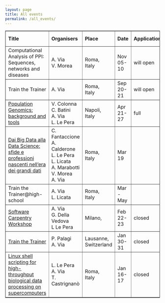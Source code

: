 ```yaml
---
layout: page
title: All events
permalink: /all_events/
---
```


<table border="1" width="900">
<tr>
   <td height="50"><b>Title</b></td>
   <td height="50" width="110"><b>Organisers</b></td>
   <td height="50"><b>Place</b></td>
   <td height="50" width="75"><b>Date</b></td>
   <td height="50"><b>Application</b></td>
   <td height="50"><b>Event type</b></td>
   </tr>
<tr>
   <td height="50">Computational Analysis of PPI: Sequences, networks and diseases</td>
   <td height="50" width="110">A. Via<br>V. Morea</td>
   <td height="50">Roma,<br>Italy</td>
   <td height="50" width="75">Nov 05-10</td>
   <td height="50">will open</td>
   <td height="50">EMBO<br>Course</td>
</tr>
<tr>
   <td height="50">Train the Trainer</td>
   <td height="50" width="110">A. Via</td>
   <td height="50">Roma,<br>Italy</td>
   <td height="50" width="75">Sep 20-21</td>
   <td height="50">will open</td>
   <td height="50">ELIXIR-EXCELERATE</td>
</tr>
<!-- <tr>
   <td height="50">Exploiting Docker for reproducibility in bioinformatics analysis</td>
   <td height="50" width="110"></td>
   <td height="50">Torino,<br>Italy</td>
   <td height="50" width="75">Jun 25-26</td>
   <td height="50">will open</td>
   <td height="50">ELIXIR-IIB<br>Tutorial at BITS</td>
</tr>
-->
<tr>
   <td height="50"><a href="https://elixir-iib-training.github.io/website/2018/04/21/PopGen-Napoli.html">Population Genomics: background and tools</a></td>
   <td height="50" width="110">V. Colonna<br>C. Batini<br>A. Via<br>L. Le Pera</td>
   <td height="50">Napoli,<br>Italy</td>
   <td height="50" width="75">Apr 21-27</td>
   <td height="50">full</td>
   <td height="50">ELIXIR-IIB<br>Training Course</td>
</tr>
<tr>
   <td height="50"><a href="https://elixir-iib-training.github.io/website/docs/Workshop-CNR-Righi_Roma2018.html">Dai Big Data alla Data Science: sfide e professioni nascenti nell’era dei grandi dati</a>
</td>
   <td height="50" width="110">C. Fantaccione<br>A. Calderone<br>L. Le Pera<br>L. Licata<br>A. Marabotti<br>V. Morea<br>A. Via
</td>
   <td height="50">Roma,<br>Italy</td>
   <td height="50" width="75">Mar 19</td>
   <td height="50"></td>
   <td height="50">CNR and ELIXIR-IIB<br>ASL workshop for high-schools</td>
</tr>
<tr>
   <td height="50">Train the Trainer@high-school</td>
   <td height="50" width="110">A. Via<br>L. Licata</td>
   <td height="50">Roma,<br>Italy</td>
   <td height="50" width="75">Mar - May</td>
   <td height="50"></td>
   <td height="50">ELIXIR-IIB</td>
</tr>
<tr>
   <td height="50"><a href="https://elixir-iib-training.github.io/2018-02-22-milan/">Software Carpentry Workshop</a></td>
   <td height="50" width="110">A. Via<br>G. Della Vedova<br>L Le Pera</td>
   <td height="50">Milano,<brItaly</td>
   <td height="50" width="75">Feb 22-23</td>
   <td height="50">closed</td>
   <td height="50">ELIXIR-IIB<br>Training Course</td>
</tr>
<tr>
   <td height="50"><a href="https://elixir-iib-training.github.io/website/2018/01/30/train-the-trainer-lausanne.html">Train the Trainer</a></td>
   <td height="50" width="110">P. Palagi<br>A. Via</td>
   <td height="50">Lausanne,<br>Switzerland</td>
   <td height="50" width="75">Jan 30-31</td>
   <td height="50">closed</td>
   <td height="50">ELIXIR-EXCELERATE</td>
</tr>
<tr>
   <td height="50"><a href="https://elixir-iib-training.github.io/website/2018/01/16/Linux-Shell-Roma.html">Linux shell scripting for high-throughput biological data processing on supercomputers</a></td>
   <td height="50" width="110">L. Le Pera<br>A. Via<br>T. Castrignanò</td>
   <td height="50">Roma,<br>Italy</td>
   <td height="50" width="75">Jan 16-17</td>
   <td height="50">closed</td>
   <td height="50">ELIXIR-IIB<br>Training Course</td>
</tr>
</table>
